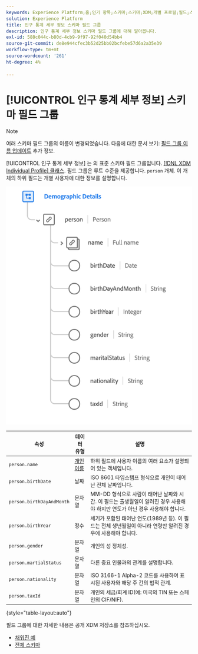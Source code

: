 ```yaml
---
keywords: Experience Platform;홈;인기 항목;스키마;스키마;XDM;개별 프로필;필드;스키마;스키마;스키마 디자인;필드 그룹;필드 그룹;개인;개인 세부 정보;프로필 개인 세부 정보;개인;
solution: Experience Platform
title: 인구 통계 세부 정보 스키마 필드 그룹
description: 인구 통계 세부 정보 스키마 필드 그룹에 대해 알아봅니다.
exl-id: 588c044c-b80d-4cb9-9f97-92f040d54bb4
source-git-commit: de8e944cfec3b52d25bb02bcfebe57d6a2a35e39
workflow-type: tm+mt
source-wordcount: '261'
ht-degree: 4%

---
```



# [!UICONTROL 인구 통계 세부 정보] 스키마 필드 그룹

>[!NOTE]
>
>여러 스키마 필드 그룹의 이름이 변경되었습니다. 다음에 대한 문서 보기: [필드 그룹 이름 업데이트](../name-updates.md) 추가 정보.

[!UICONTROL 인구 통계 세부 정보] 는 의 표준 스키마 필드 그룹입니다. [[!DNL XDM Individual Profile] 클래스](../../classes/individual-profile.md). 필드 그룹은 루트 수준을 제공합니다. `person` 개체. 이 개체의 하위 필드는 개별 사용자에 대한 정보를 설명합니다.

![](../../images/field-groups/demographic-details.png)

| 속성 | 데이터 유형 | 설명 |
| --- | --- | --- |
| `person.name` | [개인 이름](../../data-types/person-name.md) | 하위 필드에 사용자 이름의 여러 요소가 설명되어 있는 객체입니다. |
| `person.birthDate` | 날짜 | ISO 8601 타임스탬프 형식으로 개인이 태어난 전체 날짜입니다. |
| `person.birthDayAndMonth` | 문자열 | MM-DD 형식으로 사람이 태어난 날짜와 시간. 이 필드는 출생월일이 알려진 경우 사용해야 하지만 연도가 아닌 경우 사용해야 합니다. |
| `person.birthYear` | 정수 | 세기가 포함된 태어난 연도(1989년 등). 이 필드는 전체 생년월일이 아니라 연령만 알려진 경우에 사용해야 합니다. |
| `person.gender` | 문자열 | 개인의 성 정체성. |
| `person.martialStatus` | 문자열 | 다른 중요 인물과의 관계를 설명합니다. |
| `person.nationality` | 문자열 | ISO 3166-1 Alpha-2 코드를 사용하여 표시된 사용자와 해당 주 간의 법적 관계. |
| `person.taxId` | 문자열 | 개인의 세금/회계 ID(예: 미국의 TIN 또는 스페인의 CIF/NIF). |

{style="table-layout:auto"}

필드 그룹에 대한 자세한 내용은 공개 XDM 저장소를 참조하십시오.

* [채워진 예](https://github.com/adobe/xdm/blob/master/components/fieldgroups/profile/profile-person-details.example.1.json)
* [전체 스키마](https://github.com/adobe/xdm/blob/master/components/fieldgroups/profile/profile-person-details.schema.json)